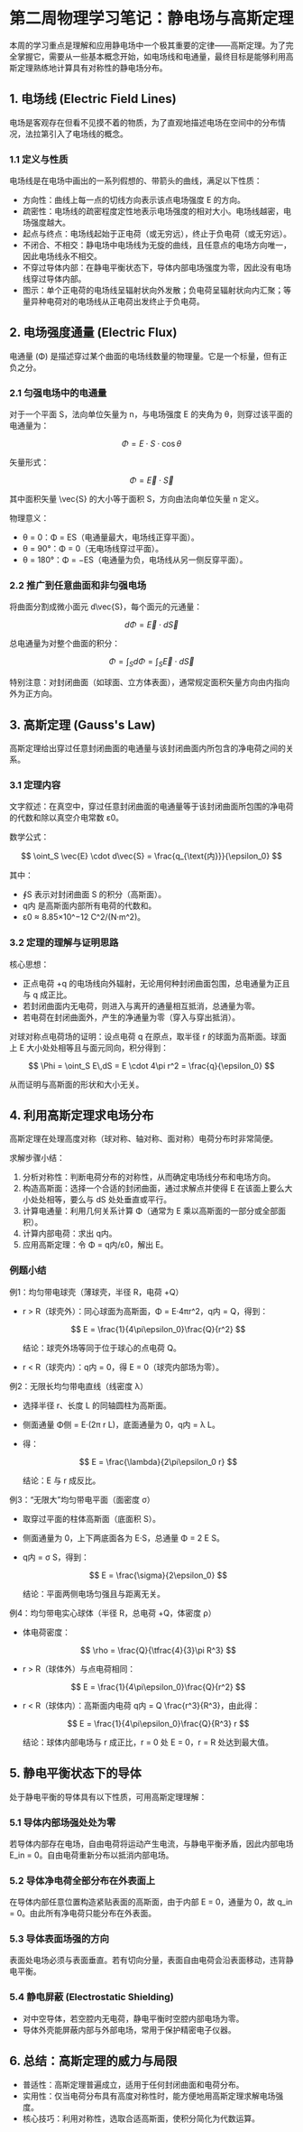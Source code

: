 # 第二周物理学习笔记：静电场与高斯定理

本周的学习重点是理解和应用静电场中一个极其重要的定律——高斯定理。为了完全掌握它，需要从一些基本概念开始，如电场线和电通量，最终目标是能够利用高斯定理熟练地计算具有对称性的静电场分布。

## 1. 电场线 (Electric Field Lines)

电场是客观存在但看不见摸不着的物质，为了直观地描述电场在空间中的分布情况，法拉第引入了电场线的概念。

### 1.1 定义与性质

电场线是在电场中画出的一系列假想的、带箭头的曲线，满足以下性质：

- 方向性：曲线上每一点的切线方向表示该点电场强度 E 的方向。
- 疏密性：电场线的疏密程度定性地表示电场强度的相对大小。电场线越密，电场强度越大。
- 起点与终点：电场线起始于正电荷（或无穷远），终止于负电荷（或无穷远）。
- 不闭合、不相交：静电场中电场线为无旋的曲线，且任意点的电场方向唯一，因此电场线永不相交。
- 不穿过导体内部：在静电平衡状态下，导体内部电场强度为零，因此没有电场线穿过导体内部。
- 图示：单个正电荷的电场线呈辐射状向外发散；负电荷呈辐射状向内汇聚；等量异种电荷对的电场线从正电荷出发终止于负电荷。

## 2. 电场强度通量 (Electric Flux)

电通量 (Φ) 是描述穿过某个曲面的电场线数量的物理量。它是一个标量，但有正负之分。

### 2.1 匀强电场中的电通量

对于一个平面 S，法向单位矢量为 n，与电场强度 E 的夹角为 θ，则穿过该平面的电通量为：

$$
\Phi = E \cdot S \cdot \cos\theta
$$

矢量形式：

$$
\Phi = \vec{E} \cdot \vec{S}
$$

其中面积矢量 \vec{S} 的大小等于面积 S，方向由法向单位矢量 n 定义。

物理意义：

- θ = 0：Φ = ES（电通量最大，电场线正穿平面）。
- θ = 90°：Φ = 0（无电场线穿过平面）。
- θ = 180°：Φ = −ES（电通量为负，电场线从另一侧反穿平面）。

### 2.2 推广到任意曲面和非匀强电场

将曲面分割成微小面元 d\vec{S}，每个面元的元通量：

$$
d\Phi = \vec{E} \cdot d\vec{S}
$$

总电通量为对整个曲面的积分：

$$
\Phi = \int_S d\Phi = \int_S \vec{E} \cdot d\vec{S}
$$

特别注意：对封闭曲面（如球面、立方体表面），通常规定面积矢量方向由内指向外为正方向。

## 3. 高斯定理 (Gauss's Law)

高斯定理给出穿过任意封闭曲面的电通量与该封闭曲面内所包含的净电荷之间的关系。

### 3.1 定理内容

文字叙述：在真空中，穿过任意封闭曲面的电通量等于该封闭曲面所包围的净电荷的代数和除以真空介电常数 ε0。

数学公式：

$$
\oint_S \vec{E} \cdot d\vec{S} = \frac{q_{\text{内}}}{\epsilon_0}
$$

其中：
- ∮S 表示对封闭曲面 S 的积分（高斯面）。
- q内 是高斯面内部所有电荷的代数和。
- ε0 ≈ 8.85×10^−12 C^2/(N·m^2)。

### 3.2 定理的理解与证明思路

核心思想：

- 正点电荷 +q 的电场线向外辐射，无论用何种封闭曲面包围，总电通量为正且与 q 成正比。
- 若封闭曲面内无电荷，则进入与离开的通量相互抵消，总通量为零。
- 若电荷在封闭曲面外，产生的净通量为零（穿入与穿出抵消）。

对球对称点电荷场的证明：设点电荷 q 在原点，取半径 r 的球面为高斯面。球面上 E 大小处处相等且与面元同向，积分得到：

$$
\Phi = \oint_S E\,dS = E \cdot 4\pi r^2 = \frac{q}{\epsilon_0}
$$

从而证明与高斯面的形状和大小无关。

## 4. 利用高斯定理求电场分布

高斯定理在处理高度对称（球对称、轴对称、面对称）电荷分布时非常简便。

求解步骤小结：

1. 分析对称性：判断电荷分布的对称性，从而确定电场线分布和电场方向。
2. 构造高斯面：选择一个合适的封闭曲面，通过求解点并使得 E 在该面上要么大小处处相等，要么与 dS 处处垂直或平行。
3. 计算电通量：利用几何关系计算 Φ（通常为 E 乘以高斯面的一部分或全部面积）。
4. 计算内部电荷：求出 q内。
5. 应用高斯定理：令 Φ = q内/ε0，解出 E。

### 例题小结

例1：均匀带电球壳（薄球壳，半径 R，电荷 +Q）

- r > R（球壳外）：同心球面为高斯面，Φ = E·4πr^2，q内 = Q，得到：

  $$
  E = \frac{1}{4\pi\epsilon_0}\frac{Q}{r^2}
  $$

  结论：球壳外场等同于位于球心的点电荷 Q。

- r < R（球壳内）：q内 = 0，得 E = 0（球壳内部场为零）。

例2：无限长均匀带电直线（线密度 λ）

- 选择半径 r、长度 L 的同轴圆柱为高斯面。
- 侧面通量 Φ侧 = E·(2π r L)，底面通量为 0，q内 = λ L。
- 得：

  $$
  E = \frac{\lambda}{2\pi\epsilon_0 r}
  $$

  结论：E 与 r 成反比。

例3：“无限大”均匀带电平面（面密度 σ）

- 取穿过平面的柱体高斯面（底面积 S）。
- 侧面通量为 0，上下两底面各为 E·S，总通量 Φ = 2 E S。
- q内 = σ S，得到：

  $$
  E = \frac{\sigma}{2\epsilon_0}
  $$

  结论：平面两侧电场匀强且与距离无关。

例4：均匀带电实心球体（半径 R，总电荷 +Q，体密度 ρ）

- 体电荷密度：

  $$
  \rho = \frac{Q}{\tfrac{4}{3}\pi R^3}
  $$

- r > R（球体外）与点电荷相同：

  $$
  E = \frac{1}{4\pi\epsilon_0}\frac{Q}{r^2}
  $$

- r < R（球体内）：高斯面内电荷 q内 = Q \frac{r^3}{R^3}，由此得：

  $$
  E = \frac{1}{4\pi\epsilon_0}\frac{Q}{R^3} r
  $$

  结论：球体内部电场与 r 成正比，r = 0 处 E = 0，r = R 处达到最大值。

## 5. 静电平衡状态下的导体

处于静电平衡的导体具有以下性质，可用高斯定理理解：

### 5.1 导体内部场强处处为零

若导体内部存在电场，自由电荷将运动产生电流，与静电平衡矛盾，因此内部电场 E_in = 0。自由电荷重新分布以抵消内部电场。

### 5.2 导体净电荷全部分布在外表面上

在导体内部任意位置构造紧贴表面的高斯面，由于内部 E = 0，通量为 0，故 q_in = 0。由此所有净电荷只能分布在外表面。

### 5.3 导体表面场强的方向

表面处电场必须与表面垂直。若有切向分量，表面自由电荷会沿表面移动，违背静电平衡。

### 5.4 静电屏蔽 (Electrostatic Shielding)

- 对中空导体，若空腔内无电荷，静电平衡时空腔内部电场为零。
- 导体外壳能屏蔽内部与外部电场，常用于保护精密电子仪器。

## 6. 总结：高斯定理的威力与局限

- 普适性：高斯定理普遍成立，适用于任何封闭曲面和电荷分布。
- 实用性：仅当电荷分布具有高度对称性时，能方便地用高斯定理求解电场强度。
- 核心技巧：利用对称性，选取合适高斯面，使积分简化为代数运算。
